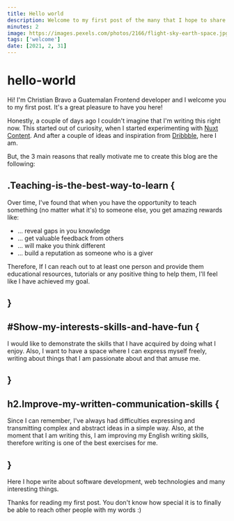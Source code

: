 ```yaml
---
title: Hello world
description: Welcome to my first post of the many that I hope to share us ❤️
minutes: 2
image: https://images.pexels.com/photos/2166/flight-sky-earth-space.jpg?auto=compress&cs=tinysrgb&h=750&w=1260
tags: ['welcome']
date: [2021, 2, 31]
---
```


# hello-world

Hi! I'm Christian Bravo a Guatemalan Frontend developer and I welcome you to my first post. It's a great pleasure to have you here!

Honestly, a couple of days ago I couldn't imagine that I'm writing this right now. This started out of curiosity, when I started experimenting with <a target="_blank" href="https://content.nuxtjs.org/">Nuxt Content</a>. And after a couple of ideas and inspiration from <a target="_blank" href="https://dribbble.com/shots">Dribbble</a>, here I am.

But, the 3 main reasons that really motivate me to create this blog are the following:

## .Teaching-is-the-best-way-to-learn {

Over time, I've found that when you have the opportunity to teach something (no matter what it's) to someone else, you get amazing rewards like:

- ... reveal gaps in you knowledge
- ... get valuable feedback from others
- ... will make you think different
- ... build a reputation as someone who is a giver

Therefore, If I can reach out to at least one person and provide them educational resources, tutorials or any positive thing to help them, I'll feel like I have achieved my goal.

## }

## #Show-my-interests-skills-and-have-fun {

I would like to demonstrate the skills that I have acquired by doing what I enjoy. Also, I want to have a space where I can express myself freely, writing about things that I am passionate about and that amuse me.

## }

## h2.Improve-my-written-communication-skills {

Since I can remember, I've always had difficulties expressing and transmitting complex and abstract ideas in a simple way. Also, at the moment that I am writing this, I am improving my English writing skills, therefore writing is one of the best exercises for me.

## }

Here I hope write about software development, web technologies and many interesting things.

Thanks for reading my first post. You don't know how special it is to finally be able to reach other people with my words :)
